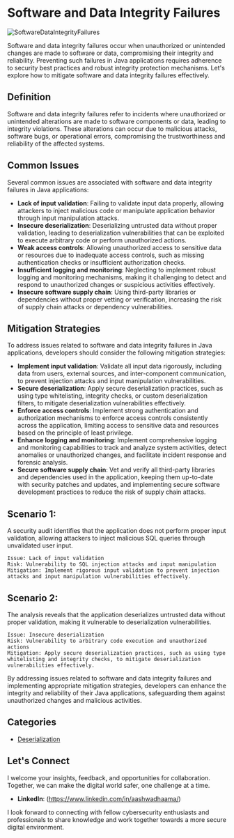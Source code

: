 # Software and Data Integrity Failures

![SoftwareDataIntegrityFailures](https://github.com/vsang181/OWASP-Interview-Preperation/assets/28651683/eec5d038-2db2-41f1-a72d-79ff1288e184)

Software and data integrity failures occur when unauthorized or unintended changes are made to software or data, compromising their integrity and reliability. Preventing such failures in Java applications requires adherence to security best practices and robust integrity protection mechanisms. Let's explore how to mitigate software and data integrity failures effectively.

## Definition

Software and data integrity failures refer to incidents where unauthorized or unintended alterations are made to software components or data, leading to integrity violations. These alterations can occur due to malicious attacks, software bugs, or operational errors, compromising the trustworthiness and reliability of the affected systems.

## Common Issues

Several common issues are associated with software and data integrity failures in Java applications:

- **Lack of input validation**: Failing to validate input data properly, allowing attackers to inject malicious code or manipulate application behavior through input manipulation attacks.
- **Insecure deserialization**: Deserializing untrusted data without proper validation, leading to deserialization vulnerabilities that can be exploited to execute arbitrary code or perform unauthorized actions.
- **Weak access controls**: Allowing unauthorized access to sensitive data or resources due to inadequate access controls, such as missing authentication checks or insufficient authorization checks.
- **Insufficient logging and monitoring**: Neglecting to implement robust logging and monitoring mechanisms, making it challenging to detect and respond to unauthorized changes or suspicious activities effectively.
- **Insecure software supply chain**: Using third-party libraries or dependencies without proper vetting or verification, increasing the risk of supply chain attacks or dependency vulnerabilities.

## Mitigation Strategies

To address issues related to software and data integrity failures in Java applications, developers should consider the following mitigation strategies:

- **Implement input validation**: Validate all input data rigorously, including data from users, external sources, and inter-component communication, to prevent injection attacks and input manipulation vulnerabilities.
- **Secure deserialization**: Apply secure deserialization practices, such as using type whitelisting, integrity checks, or custom deserialization filters, to mitigate deserialization vulnerabilities effectively.
- **Enforce access controls**: Implement strong authentication and authorization mechanisms to enforce access controls consistently across the application, limiting access to sensitive data and resources based on the principle of least privilege.
- **Enhance logging and monitoring**: Implement comprehensive logging and monitoring capabilities to track and analyze system activities, detect anomalies or unauthorized changes, and facilitate incident response and forensic analysis.
- **Secure software supply chain**: Vet and verify all third-party libraries and dependencies used in the application, keeping them up-to-date with security patches and updates, and implementing secure software development practices to reduce the risk of supply chain attacks.

## Scenario 1:

A security audit identifies that the application does not perform proper input validation, allowing attackers to inject malicious SQL queries through unvalidated user input.

```
Issue: Lack of input validation
Risk: Vulnerability to SQL injection attacks and input manipulation
Mitigation: Implement rigorous input validation to prevent injection attacks and input manipulation vulnerabilities effectively.
```

## Scenario 2:

The analysis reveals that the application deserializes untrusted data without proper validation, making it vulnerable to deserialization vulnerabilities.

```
Issue: Insecure deserialization
Risk: Vulnerability to arbitrary code execution and unauthorized actions
Mitigation: Apply secure deserialization practices, such as using type whitelisting and integrity checks, to mitigate deserialization vulnerabilities effectively.
```

By addressing issues related to software and data integrity failures and implementing appropriate mitigation strategies, developers can enhance the integrity and reliability of their Java applications, safeguarding them against unauthorized changes and malicious activities.
## Categories

- [Deserialization](Deserialization.md)

## Let's Connect

I welcome your insights, feedback, and opportunities for collaboration. Together, we can make the digital world safer, one challenge at a time.

- **LinkedIn**: (https://www.linkedin.com/in/aashwadhaama/)

I look forward to connecting with fellow cybersecurity enthusiasts and professionals to share knowledge and work together towards a more secure digital environment.
